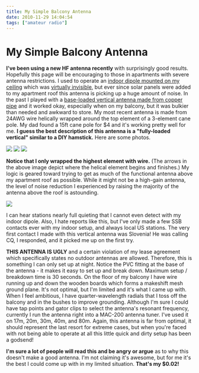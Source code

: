 ```yaml
---
title: My Simple Balcony Antenna
date: 2010-11-29 14:04:54
tags: ["amateur radio"]
---
```


# My Simple Balcony Antenna

__I've been using a new HF antenna recently__ with surprisingly good results. Hopefully this page will be encouraging to those in apartments with severe antenna restrictions. I used to operate an [indoor dipole mounted on my ceiling](http://www.swharden.com/blog/images/dipole_apartment_2.png) which was [virtually invisible](http://www.swharden.com/blog/images/dipole_apartment_1.JPG), but ever since solar panels were added to my apartment roof this antenna is picking up a huge amount of noise.  In the past I played with a [base-loaded vertical antenna made from copper pipe](http://www.swharden.com/blog/2010-01-30-rainy-mornings-and-boring-bicuspids/) and it worked okay, especially when on my balcony, but it was bulkier than needed and awkward to store. My most recent antenna is made from 24AWG wire helically wrapped around the top element of a 3-element cane pole. My dad found a 15ft cane pole for $4 and it's working pretty well for me. __I guess the best description of this antenna is a "fully-loaded vertical" similar to a DIY hamstick.__ Here are some photos.

<div class="text-center img-border">

![](https://swharden.com/static/2010/11/29/IMG_4631.jpg)
![](https://swharden.com/static/2010/11/29/IMG_4632.jpg)
![](https://swharden.com/static/2010/11/29/arrows.jpg)

</div>

__Notice that I only wrapped the highest element with wire.__ (The arrows in the above image depict where the helical element begins and finishes.) My logic is geared toward trying to get as much of the functional antenna above my apartment roof as possible.  While it might not be a high-gain antenna, the level of noise reduction I experienced by raising the majority of the antenna above the roof is astounding.  

<div class="text-center img-border">

![](https://swharden.com/static/2010/11/29/antenna-stitched.jpg)

</div>

I can hear stations nearly full quieting that I cannot even detect with my indoor dipole. Also, I hate reports like this, but I've only made a few SSB contacts ever with my indoor setup, and always local US stations. The very first contact I made with this vertical antenna was Slovenia! He was calling CQ, I responded, and it picked me up on the first try.

__THIS ANTENNA IS UGLY__ and a certain violation of my lease agreement which specifically states no outdoor antennas are allowed.  Therefore, this is something I can only set up at night.  Notice the PVC fitting at the base of the antenna - it makes it easy to set up and break down. Maximum setup / breakdown time is 30 seconds. On the floor of my balcony I have wire running up and down the wooden boards which forms a makeshift mesh ground plane.  It's not optimal, but I'm limited and it's what I came up with.  When I feel ambitious, I have quarter-wavelength radials that I toss off the balcony and in the bushes to improve grounding.  Although I'm sure I could have tap points and gator clips to select the antenna's resonant frequency, currently I run the antenna right into a MAC-200 antenna tuner.  I've used it on 17m, 20m, 30m, 40m, and 80m. Again, this antenna is far from optimal, it should represent the last resort for extreme cases, but when you're faced with not being able to operate at all this little quick and dirty setup has been a godsend!

__I'm sure a lot of people will read this and be angry or argue__ as to why this doesn't make a good antenna. I'm not claiming it's awesome, but for me it's the best I could come up with in my limited situation. __That's my $0.02!__